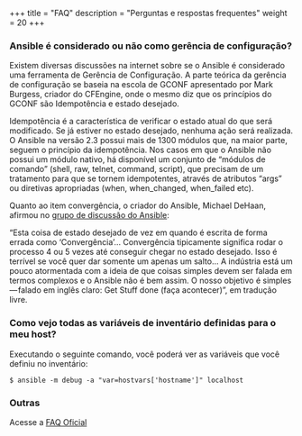 +++
title = "FAQ"
description = "Perguntas e respostas frequentes"
weight = 20
+++

### Ansible é considerado ou não como gerência de configuração?

Existem diversas discussões na internet sobre se o Ansible é considerado uma ferramenta de Gerência de Configuração. A parte teórica da gerência de configuração se baseia na escola de GCONF apresentado por Mark Burgess, criador do CFEngine, onde o mesmo diz que os princípios do GCONF são Idempotência e estado desejado.

Idempotência é a característica de verificar o estado atual do que será modificado. Se já estiver no estado desejado, nenhuma ação será realizada. O Ansible na versão 2.3 possui mais de 1300 módulos que, na maior parte, seguem o princípio da idempotência. Nos casos em que o Ansible não possui um módulo nativo, há disponível um conjunto de “módulos de comando” (shell, raw, telnet, command, script), que precisam de um tratamento para que se tornem idempotentes, através de atributos “args” ou diretivas apropriadas (when, when_changed, when_failed etc).

Quanto ao item convergência, o criador do Ansible, Michael DeHaan, afirmou no [grupo de discussão do Ansible](https://groups.google.com/forum/#!searchin/ansible-project/convergence%7Csort:relevance/ansible-project/WpRblldA2PQ/lYDpFjBXDlsJ):

“Esta coisa de estado desejado de vez em quando é escrita de forma errada como ‘Convergência’… Convergência tipicamente significa rodar o processo 4 ou 5 vezes até conseguir chegar no estado desejado. Isso é terrível se você quer dar somente um apenas um salto… A indústria está um pouco atormentada com a ideia de que coisas simples devem ser falada em termos complexos e o Ansible não é bem assim. O nosso objetivo é simples — falado em inglês claro: Get Stuff done (faça acontecer)”, em tradução livre.

### Como vejo todas as variáveis de inventário definidas para o meu host?

Executando o seguinte comando, você poderá ver as variáveis que você definiu no inventário:

    $ ansible -m debug -a "var=hostvars['hostname']" localhost


### Outras
Acesse a [FAQ Oficial](http://docs.ansible.com/ansible/latest/faq.html)
